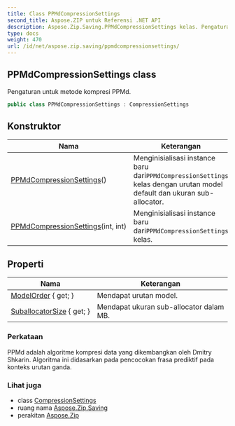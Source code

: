 ```yaml
---
title: Class PPMdCompressionSettings
second_title: Aspose.ZIP untuk Referensi .NET API
description: Aspose.Zip.Saving.PPMdCompressionSettings kelas. Pengaturan untuk metode kompresi PPMd.
type: docs
weight: 470
url: /id/net/aspose.zip.saving/ppmdcompressionsettings/
---
```

## PPMdCompressionSettings class

Pengaturan untuk metode kompresi PPMd.

```csharp
public class PPMdCompressionSettings : CompressionSettings
```

## Konstruktor

| Nama | Keterangan |
| --- | --- |
| [PPMdCompressionSettings](ppmdcompressionsettings/#constructor)() | Menginisialisasi instance baru dari`PPMdCompressionSettings` kelas dengan urutan model default dan ukuran sub-allocator. |
| [PPMdCompressionSettings](ppmdcompressionsettings/#constructor_1)(int, int) | Menginisialisasi instance baru dari`PPMdCompressionSettings` kelas. |

## Properti

| Nama | Keterangan |
| --- | --- |
| [ModelOrder](../../aspose.zip.saving/ppmdcompressionsettings/modelorder/) { get; } | Mendapat urutan model. |
| [SuballocatorSize](../../aspose.zip.saving/ppmdcompressionsettings/suballocatorsize/) { get; } | Mendapat ukuran sub-allocator dalam MB. |

### Perkataan

PPMd adalah algoritme kompresi data yang dikembangkan oleh Dmitry Shkarin. Algoritma ini didasarkan pada pencocokan frasa prediktif pada konteks urutan ganda.

### Lihat juga

* class [CompressionSettings](../compressionsettings/)
* ruang nama [Aspose.Zip.Saving](../../aspose.zip.saving/)
* perakitan [Aspose.Zip](../../)


